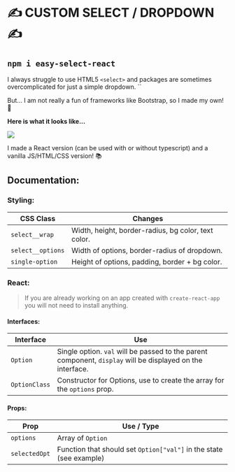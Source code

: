 # ✍️ CUSTOM SELECT / DROPDOWN ✍️

## ``` npm i easy-select-react ```


I always struggle to use HTML5 `<select>` and packages are sometimes overcomplicated for just a simple dropdown. ``

But... I am not really a fun of frameworks like Bootstrap, so I made my own! 👻

**Here is what it looks like...**

<img src="https://i.ibb.co/ygqhtLg/immagine-2021-08-27-150730.png"/>

I made a React version (can be used with or without typescript) and a vanilla JS/HTML/CSS version! 📚

## Documentation: 

### **Styling**:

| CSS Class         | Changes |
| ----------------- | --------------------------------------------------- |
| `select__wrap`    | Width, height, border-radius, bg color, text color. |
| `select__options` | Width of options, border-radius of dropdown.        |
| `single-option`  | Height of options, padding, border + bg color.      |

### **React**:

> If you are already working on an app created with `create-react-app` you will not need to install anything. 

#### Interfaces: 
| Interface     | Use                                                 |
| ------------- | --------------------------------------------------- |
| `Option`      | Single option. `val` will be passed to the parent component, `display` will be displayed on the interface. |
| `OptionClass` | Constructor for Options, use to create the array for the `options` prop.        |

#### Props:
| Prop              | Use / Type                                          |
| ----------------- | --------------------------------------------------- |
| `options`         | Array of `Option`     |
| `selectedOpt`     | Function that should set `Option["val"]` in the state (see example)       |

